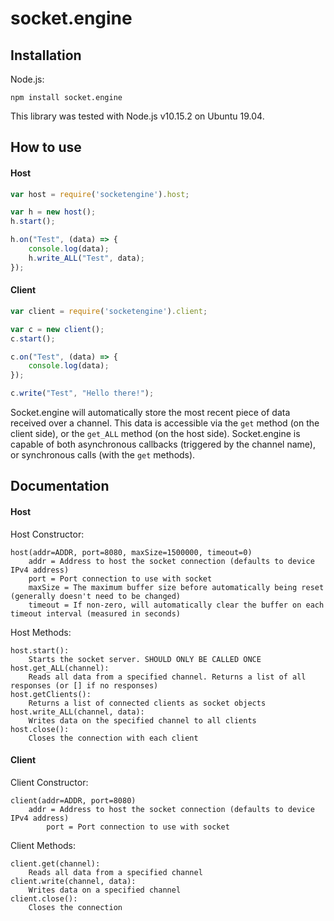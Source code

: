 # socket.engine

## Installation

Node.js:
```
npm install socket.engine
```

This library was tested with Node.js v10.15.2 on Ubuntu 19.04.

## How to use

#### Host
```javascript
var host = require('socketengine').host;

var h = new host();
h.start();

h.on("Test", (data) => {
	console.log(data);
	h.write_ALL("Test", data);
});
```

#### Client
```javascript
var client = require('socketengine').client;

var c = new client();
c.start();

c.on("Test", (data) => {
	console.log(data);
});

c.write("Test", "Hello there!");
```

Socket.engine will automatically store the most recent piece of data received over a channel. This data is accessible via the `get` method (on the client side), or the `get_ALL` method (on the host side). Socket.engine is capable of both asynchronous callbacks (triggered by the channel name), or synchronous calls (with the `get` methods).

## Documentation

#### Host

Host Constructor:
```
host(addr=ADDR, port=8080, maxSize=1500000, timeout=0)
	addr = Address to host the socket connection (defaults to device IPv4 address)
	port = Port connection to use with socket
	maxSize = The maximum buffer size before automatically being reset (generally doesn't need to be changed)
	timeout = If non-zero, will automatically clear the buffer on each timeout interval (measured in seconds)
```
Host Methods:
```
host.start():
	Starts the socket server. SHOULD ONLY BE CALLED ONCE
host.get_ALL(channel):
	Reads all data from a specified channel. Returns a list of all responses (or [] if no responses)
host.getClients():
	Returns a list of connected clients as socket objects
host.write_ALL(channel, data):
	Writes data on the specified channel to all clients
host.close():
	Closes the connection with each client
```

#### Client

Client Constructor:
```
client(addr=ADDR, port=8080)
	addr = Address to host the socket connection (defaults to device IPv4 address)
		port = Port connection to use with socket
```
Client Methods:
```
client.get(channel):
	Reads all data from a specified channel
client.write(channel, data):
	Writes data on a specified channel
client.close():
	Closes the connection
```
